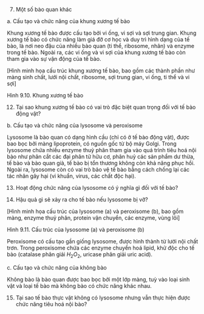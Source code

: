 7. Một số bào quan khác

a. Cấu tạo và chức năng của khung xương tế bào

Khung xương tế bào được cấu tạo bởi vi ống, vi sợi và sợi trung gian. Khung xương tế bào có chức năng làm giá đỡ cơ học và duy trì hình dạng của tế bào, là nơi neo đậu của nhiều bào quan (ti thể, ribosome, nhân) và enzyme trong tế bào. Ngoài ra, các vi ống và vi sợi của khung xương tế bào còn tham gia vào sự vận động của tế bào.

[Hình minh họa cấu trúc khung xương tế bào, bao gồm các thành phần như màng sinh chất, lưới nội chất, ribosome, sợi trung gian, vi ống, ti thể và vi sợi]

Hình 9.10. Khung xương tế bào

12. Tại sao khung xương tế bào có vai trò đặc biệt quan trọng đối với tế bào động vật?

b. Cấu tạo và chức năng của lysosome và peroxisome

Lysosome là bào quan có dạng hình cầu (chỉ có ở tế bào động vật), được bao bọc bởi màng lipoprotein, có nguồn gốc từ bộ máy Golgi. Trong lysosome chứa nhiều enzyme thuỷ phân tham gia vào quá trình tiêu hoá nội bào như phân cắt các đại phân tử hữu cơ, phân huỷ các sản phẩm dư thừa, tế bào và bào quan già, tế bào bị tổn thương không còn khả năng phục hồi. Ngoài ra, lysosome còn có vai trò bảo vệ tế bào bằng cách chống lại các tác nhân gây hại (vi khuẩn, virus, các chất độc hại).

13. Hoạt động chức năng của lysosome có ý nghĩa gì đối với tế bào?

14. Hậu quả gì sẽ xảy ra cho tế bào nếu lysosome bị vỡ?

[Hình minh họa cấu trúc của lysosome (a) và peroxisome (b), bao gồm màng, enzyme thuỷ phân, protein vận chuyển, các enzyme, vùng lõi]

Hình 9.11. Cấu trúc của lysosome (a) và peroxisome (b)

Peroxisome có cấu tạo gần giống lysosome, được hình thành từ lưới nội chất trơn. Trong peroxisome chứa các enzyme chuyển hoá lipid, khử độc cho tế bào (catalase phân giải $H_2O_2$, uricase phân giải uric acid).

c. Cấu tạo và chức năng của không bào

Không bào là bào quan được bao bọc bởi một lớp màng, tuỳ vào loại sinh vật và loại tế bào mà không bào có chức năng khác nhau.

15. Tại sao tế bào thực vật không có lysosome nhưng vẫn thực hiện được chức năng tiêu hoá nội bào?